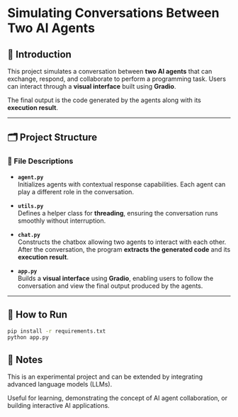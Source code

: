 # Simulating Conversations Between Two AI Agents

## 🧠 Introduction

This project simulates a conversation between **two AI agents** that can exchange, respond, and collaborate to perform a programming task. Users can interact through a **visual interface** built using **Gradio**.

The final output is the code generated by the agents along with its **execution result**.

---

## 🗂 Project Structure


### 📄 File Descriptions

- **`agent.py`**  
  Initializes agents with contextual response capabilities. Each agent can play a different role in the conversation.

- **`utils.py`**  
  Defines a helper class for **threading**, ensuring the conversation runs smoothly without interruption.

- **`chat.py`**  
  Constructs the chatbox allowing two agents to interact with each other. After the conversation, the program **extracts the generated code** and its **execution result**.

- **`app.py`**  
  Builds a **visual interface** using **Gradio**, enabling users to follow the conversation and view the final output produced by the agents.

---

## 🚀 How to Run

```bash
pip install -r requirements.txt
python app.py
```

## 📌 Notes
This is an experimental project and can be extended by integrating advanced language models (LLMs).

Useful for learning, demonstrating the concept of AI agent collaboration, or building interactive AI applications.


